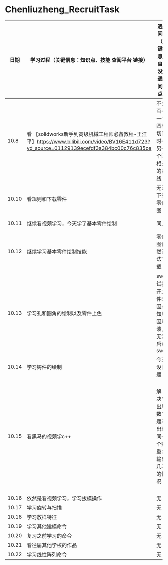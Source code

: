 # Chenliuzheng_RecruitTask
| 日期 | 学习过程（关键信息：知识点、技能 查阅平台 链接） |遇到问题（关键信息：自己没想通的问题点） | 解决过程（关键信息：分析思路、与别人的交流） |
| ------------- | ------------- | ------------- | ------------- |
| 10.8  | 看 【solidworks新手到高级机械工程师必备教程-王江平】https://www.bilibili.com/video/BV16E411d723?vd_source=01129139ecefdf3a384bc00c76c835ce | 不会画与一个圆相切同时与另一个圆相交的曲线  | 百度得到的解决方法：选中图形后添加几何关系 |
| 10.10 | 看规则和下载零件  | 无法下载零件图  | 求助中  |
|10.11|继续看视频学习，今天学了基本零件绘制|同上|依然没有解决|
|10.12|继续学习基本零件绘制技能|零件图依然没法下载|和自己和解，向队长要来了资源|
|10.13|学习孔和圆角的绘制以及零件上色|sw尝试打开文件时因未知原因崩溃，无法启动sw|还是不知道具体原因，但重开几次后能正常使用了|
|10.14|学习铸件的绘制|今天没问题|无|
|10.15|看黑马的视频学c++|解决“输出质数”问题时出现同一个数重复输出几次的情况|重新分析程序后发现if语句中在输出质数的代码后没添加break，使程序重复输出，添加break后问题解决|
|10.16|依然是看视频学习，学习拔模操作|无|无|
|10.17|学习旋转与扫描|无|无|
|10.18|学习放样特征|无|无|
|10.19|学习其他建模命令|无|无|
|10.20|复习之前学习的命令|无|无|
|10.21|看往届其他学校的作品|无|无|
|10.22|学习线性阵列命令|无|无|
